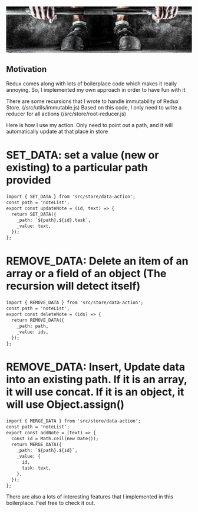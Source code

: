 <p align="center"><img src="header.jpeg" alt="Web boilerplate" /></p>

## Motivation

Redux comes along with lots of boilerplace code which makes it really annoying.
So, I implemented my own approach in order to have fun with it


There are some recursions that I wrote to handle immutability of Redux Store. (/src/utils/immutable.js)
Based on this code, I only need to write a reducer for all actions (/src/store/root-reducer.js)


Here is how I use my action. Only need to point out a path, and it will automatically update at that place in store


# SET_DATA:  set a value (new or existing) to a particular path provided

```
import { SET_DATA } from 'src/store/data-action';
const path = 'noteList';
export const updateNote = (id, text) => {
  return SET_DATA({
    _path: `${path}.${id}.task`,
    _value: text,
  });
};
```


# REMOVE_DATA: Delete an item of an array or a field of an object (The recursion will detect itself)

```
import { REMOVE_DATA } from 'src/store/data-action';
const path = 'noteList';
export const deleteNote = (ids) => {
  return REMOVE_DATA({
    _path: path,
    _value: ids,
  });
};
```

# REMOVE_DATA: Insert, Update data into an existing path. If it is an array, it will use concat. If it is an object, it will use Object.assign()
```
import { MERGE_DATA } from 'src/store/data-action';
const path = 'noteList';
export const addNote = (text) => {
  const id = Math.ceil(new Date());
  return MERGE_DATA({
    _path: `${path}.${id}`,
    _value: {
      id,
      task: text,
    },
  });
};
```


There are also a lots of interesting features that I implemented in this boilerplace. Feel free to check it out.
